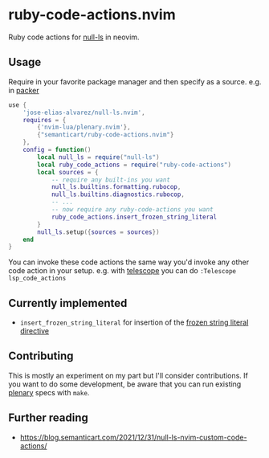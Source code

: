 # ruby-code-actions.nvim

Ruby code actions for [null-ls](https://github.com/jose-elias-alvarez/null-ls.nvim) in neovim.

## Usage

Require in your favorite package manager and then specify as a source. e.g. in [packer](https://github.com/wbthomason/packer.nvim)

```lua
use {
    'jose-elias-alvarez/null-ls.nvim',
    requires = {
        {'nvim-lua/plenary.nvim'},
        {"semanticart/ruby-code-actions.nvim"}
    },
    config = function()
        local null_ls = require("null-ls")
        local ruby_code_actions = require("ruby-code-actions")
        local sources = {
            -- require any built-ins you want
            null_ls.builtins.formatting.rubocop,
            null_ls.builtins.diagnostics.rubocop,
            -- ...
            -- now require any ruby-code-actions you want
            ruby_code_actions.insert_frozen_string_literal
        }
        null_ls.setup({sources = sources})
    end
}
```

You can invoke these code actions the same way you'd invoke any other code action in your setup. e.g. with [telescope](https://github.com/nvim-telescope/telescope.nvim) you can do `:Telescope lsp_code_actions`

## Currently implemented

- `insert_frozen_string_literal` for insertion of the [frozen string literal directive](https://docs.ruby-lang.org/en/3.0/doc/syntax/comments_rdoc.html#label-frozen_string_literal+Directive)

## Contributing

This is mostly an experiment on my part but I'll consider contributions. If you want to do some development, be aware that you can run existing [plenary](https://github.com/nvim-lua/plenary.nvim) specs with `make`.

## Further reading

- https://blog.semanticart.com/2021/12/31/null-ls-nvim-custom-code-actions/
